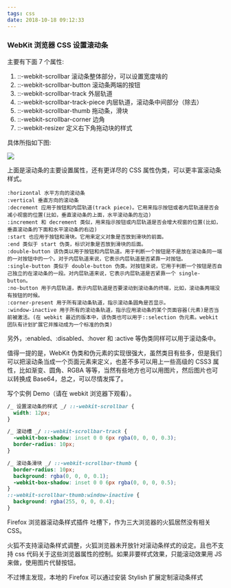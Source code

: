 ```yaml
---
tags: css
date: 2018-10-18 09:12:33
---
```


### WebKit 浏览器 CSS 设置滚动条

主要有下面 7 个属性:

1.  ::-webkit-scrollbar 滚动条整体部分，可以设置宽度啥的
2.  ::-webkit-scrollbar-button 滚动条两端的按钮
3.  ::-webkit-scrollbar-track 外层轨道
4.  ::-webkit-scrollbar-track-piece 内层轨道，滚动条中间部分（除去）
5.  ::-webkit-scrollbar-thumb 拖动条，滑块
6.  ::-webkit-scrollbar-corner 边角
7.  ::-webkit-resizer 定义右下角拖动块的样式

具体所指如下图:

![](http://ogbkru1bq.bkt.clouddn.com/1539825277.png)

上面是滚动条的主要设置属性，还有更详尽的 CSS 属性伪类，可以更丰富滚动条样式。

```
:horizontal 水平方向的滚动条
:vertical 垂直方向的滚动条
:decrement 应用于按钮和内层轨道(track piece)。它用来指示按钮或者内层轨道是否会减小视窗的位置(比如，垂直滚动条的上面，水平滚动条的左边)
:increment 和 decrement 类似，用来指示按钮或内层轨道是否会增大视窗的位置(比如，垂直滚动条的下面和水平滚动条的右边)
:start 也应用于按钮和滑块。它用来定义对象是否放到滑块的前面。
:end 类似于 start 伪类，标识对象是否放到滑块的后面。
:double-button 该伪类以用于按钮和内层轨道。用于判断一个按钮是不是放在滚动条同一端的一对按钮中的一个。对于内层轨道来说，它表示内层轨道是否紧靠一对按钮。
:single-button 类似于 double-button 伪类。对按钮来说，它用于判断一个按钮是否自己独立的在滚动条的一段。对内层轨道来说，它表示内层轨道是否紧靠一个 single-button。
:no-button 用于内层轨道，表示内层轨道是否要滚动到滚动条的终端，比如，滚动条两端没有按钮的时候。
:corner-present 用于所有滚动条轨道，指示滚动条圆角是否显示。
:window-inactive 用于所有的滚动条轨道，指示应用滚动条的某个页面容器(元素)是否当前被激活。(在 webkit 最近的版本中，该伪类也可以用于::selection 伪元素。webkit 团队有计划扩展它并推动成为一个标准的伪类)
```

另外，:enabled、:disabled、:hover 和 :active 等伪类同样可以用于滚动条中。

值得一提的是，WebKit 伪类和伪元素的实现很强大，虽然类目有些多，但是我们可以把滚动条当成一个页面元素来定义，也差不多可以用上一些高级的 CSS3 属性，比如渐变、圆角、RGBA 等等，当然有些地方也可以用图片，然后图片也可以转换成 Base64，总之，可以尽情发挥了。

写个实例 Demo（请在 webkit 浏览器下观看）。

```css
/_ 设置滚动条的样式 _/ ::-webkit-scrollbar {
  width: 12px;
}

/_ 滚动槽 _/ ::-webkit-scrollbar-track {
  -webkit-box-shadow: inset 0 0 6px rgba(0, 0, 0, 0.3);
  border-radius: 10px;
}

/_ 滚动条滑块 _/ ::-webkit-scrollbar-thumb {
  border-radius: 10px;
  background: rgba(0, 0, 0, 0.1);
  -webkit-box-shadow: inset 0 0 6px rgba(0, 0, 0, 0.5);
}
::-webkit-scrollbar-thumb:window-inactive {
  background: rgba(255, 0, 0, 0.4);
}
```

Firefox 浏览器滚动条样式插件
吐槽下，作为三大浏览器的火狐居然没有相关 CSS。

火狐不支持滚动条样式调整，火狐浏览器未开放针对滚动条样式的设定。且也不支持 css 代码关于这些浏览器属性的控制。如果非要样式效果，只能滚动效果用 JS 来做，使用图片代替按钮。

不过博主发现，本地的 Firefox 可以通过安装 Stylish 扩展定制滚动条样式
